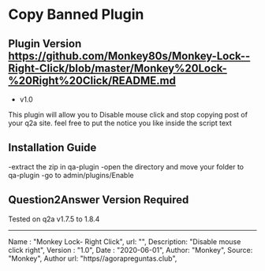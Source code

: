 Copy Banned Plugin
======================

Plugin Version https://github.com/Monkey80s/Monkey-Lock--Right-Click/blob/master/Monkey%20Lock-%20Right%20Click/README.md
--------------
- v1.0

This plugin will allow you to Disable mouse click and stop copying post of your q2a site. 
feel free to put the notice you like inside the script text

Installation Guide
------------------
-extract the zip in qa-plugin
-open the directory and move your folder to qa-plugin
-go to admin/plugins/Enable

Question2Answer Version Required
----------------------------------------
Tested on q2a v1.7.5 to 1.8.4


-------


Name : "Monkey Lock- Right Click",
url: "",
Description: "Disable mouse click right",
Version : "1.0",
Date : "2020-06-01",
Author: "Monkey", 
Source: "Monkey",
Author url: "https//agorapreguntas.club",
